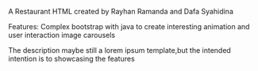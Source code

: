 A Restaurant HTML created by Rayhan Ramanda and Dafa Syahidina

Features:
Complex bootstrap with java to create interesting animation and user interaction
image carousels

The description maybe still a lorem ipsum template,but the intended intention is to showcasing the features
